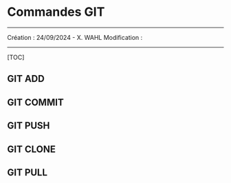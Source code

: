 # Commandes GIT



------

Création : 24/09/2024 - X. WAHL
Modification : 

------


[TOC]
<div style="page-break-after:always"></div>


## GIT ADD

## GIT COMMIT

## GIT PUSH

## GIT CLONE

## GIT PULL